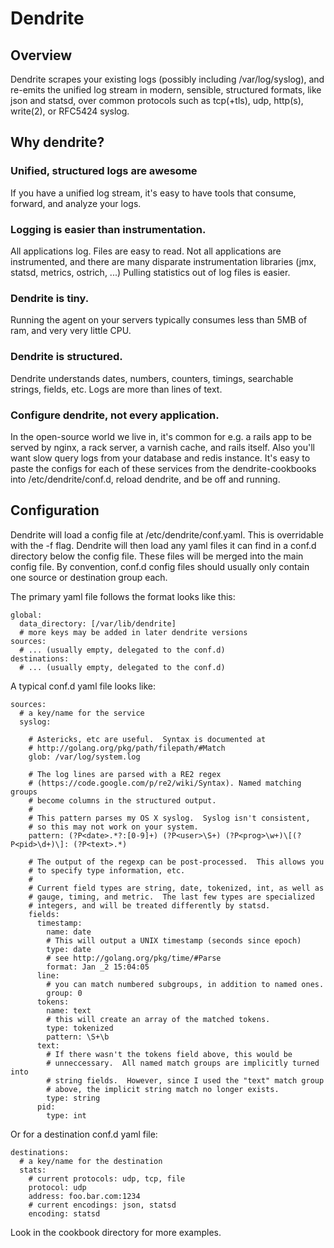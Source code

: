 # Dendrite

## Overview

Dendrite scrapes your existing logs (possibly including /var/log/syslog), and re-emits the unified log stream in modern, sensible, structured formats, like json and statsd, over common protocols such as tcp(+tls), udp, http(s), write(2), or RFC5424 syslog.

## Why dendrite?

### Unified, structured logs are awesome

If you have a unified log stream, it's easy to have tools that consume, forward, and analyze your logs.

### Logging is easier than instrumentation.

All applications log.  Files are easy to read.  Not all applications are instrumented, and there are many disparate instrumentation libraries (jmx, statsd, metrics, ostrich, ...)  Pulling statistics out of log files is easier.

### Dendrite is tiny.

Running the agent on your servers typically consumes less than 5MB of ram, and very very little CPU.

### Dendrite is structured.

Dendrite understands dates, numbers, counters, timings, searchable strings, fields, etc.  Logs are more than lines of text.

### Configure dendrite, not every application.

In the open-source world we live in, it's common for e.g. a rails app to be served by nginx, a rack server, a varnish cache, and rails itself.  Also you'll want slow query logs from your database and redis instance.  It's easy to paste the configs for each of these services from the dendrite-cookbooks into /etc/dendrite/conf.d, reload dendrite, and be off and running.

## Configuration

Dendrite will load a config file at /etc/dendrite/conf.yaml.  This is overridable with the -f flag.  Dendrite will then load any yaml files it can find in a conf.d directory below the config file.  These files will be merged into the main config file.  By convention, conf.d config files should usually only contain one source or destination group each.

The primary yaml file follows the format looks like this:

    global:
      data_directory: [/var/lib/dendrite]
      # more keys may be added in later dendrite versions
    sources:
      # ... (usually empty, delegated to the conf.d)
    destinations:
      # ... (usually empty, delegated to the conf.d)
      
A typical conf.d yaml file looks like:

    sources:
      # a key/name for the service
      syslog:
      
        # Astericks, etc are useful.  Syntax is documented at
        # http://golang.org/pkg/path/filepath/#Match
        glob: /var/log/system.log

        # The log lines are parsed with a RE2 regex
        # (https://code.google.com/p/re2/wiki/Syntax). Named matching groups
        # become columns in the structured output.
        #
        # This pattern parses my OS X syslog.  Syslog isn't consistent, 
        # so this may not work on your system.
        pattern: (?P<date>.*?:[0-9]+) (?P<user>\S+) (?P<prog>\w+)\[(?P<pid>\d+)\]: (?P<text>.*)
        
        # The output of the regexp can be post-processed.  This allows you
        # to specify type information, etc.
        #
        # Current field types are string, date, tokenized, int, as well as
        # gauge, timing, and metric.  The last few types are specialized 
        # integers, and will be treated differently by statsd.
        fields:
          timestamp:
            name: date
            # This will output a UNIX timestamp (seconds since epoch)
            type: date
            # see http://golang.org/pkg/time/#Parse
            format: Jan _2 15:04:05
          line: 
            # you can match numbered subgroups, in addition to named ones.
            group: 0
          tokens: 
            name: text
            # this will create an array of the matched tokens.
            type: tokenized
            pattern: \S+\b
          text: 
            # If there wasn't the tokens field above, this would be 
            # unneccessary.  All named match groups are implicitly turned into 
            # string fields.  However, since I used the "text" match group  
            # above, the implicit string match no longer exists.
            type: string
          pid:
            type: int
                
Or for a destination conf.d yaml file:
    
    destinations:
      # a key/name for the destination
      stats:
        # current protocols: udp, tcp, file
        protocol: udp
        address: foo.bar.com:1234
        # current encodings: json, statsd
        encoding: statsd


Look in the cookbook directory for more examples.
